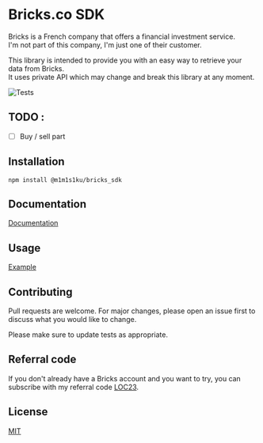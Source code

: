 # Bricks.co SDK

Bricks is a French company that offers a financial investment service.  
I'm not part of this company, I'm just one of their customer.

This library is intended to provide you with an easy way to retrieve your data from Bricks.  
It uses private API which may change and break this library at any moment.

![Tests](https://github.com/m1m1s1ku/bricks_sdk/actions/workflows/ci.yml/badge.svg)

## TODO :

- [ ] Buy / sell part

## Installation

```
npm install @m1m1s1ku/bricks_sdk
```

## Documentation

[Documentation](https://m1m1s1ku.github.io/bricks_sdk/)

## Usage

[Example](https://github.com/m1m1s1ku/bricks_sdk/blob/main/call-all-apis.ts)

## Contributing

Pull requests are welcome. For major changes, please open an issue first to discuss what you would like to change.

Please make sure to update tests as appropriate.

## Referral code

If you don't already have a Bricks account and you want to try, you can subscribe with my referral code [LOC23](https://app.bricks.co/sign-up/LOC23).

## License

[MIT](./LICENSE)
